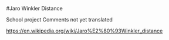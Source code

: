 #Jaro Winkler Distance

School project 
Comments not yet translated

https://en.wikipedia.org/wiki/Jaro%E2%80%93Winkler_distance

